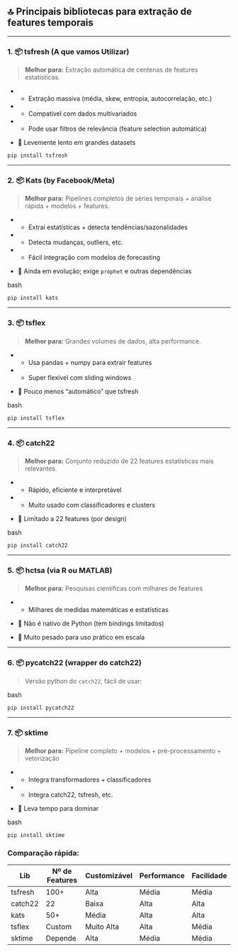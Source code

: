 ## 🔝 **Principais bibliotecas para extração de features temporais**

---

### 1. **📦 tsfresh** (A que vamos Utilizar)

> **Melhor para:** Extração automática de centenas de features estatísticas.

- - Extração massiva (média, skew, entropia, autocorrelação, etc.)
        
- - Compatível com dados multivariados
        
- - Pode usar filtros de relevância (feature selection automática)
        
- 🔻 Levemente lento em grandes datasets
    


`pip install tsfresh`

---

### 2. **📦 Kats (by Facebook/Meta)**

> **Melhor para:** Pipelines completos de séries temporais + análise rápida + modelos + features.

- - Extrai estatísticas + detecta tendências/sazonalidades
        
- - Detecta mudanças, outliers, etc.
        
- - Fácil integração com modelos de forecasting
        
- 🔻 Ainda em evolução; exige `prophet` e outras dependências
    

bash

`pip install kats`

---

### 3. **📦 tsflex**

> **Melhor para:** Grandes volumes de dados, alta performance.

- - Usa pandas + numpy para extrair features
        
- - Super flexível com sliding windows
        
- 🔻 Pouco menos “automático” que tsfresh
    

bash

`pip install tsflex`

---

### 4. **📦 catch22**

> **Melhor para:** Conjunto reduzido de 22 features estatísticas mais relevantes.

- - Rápido, eficiente e interpretável
        
- - Muito usado com classificadores e clusters
        
- 🔻 Limitado a 22 features (por design)
    

bash


`pip install catch22`

---

### 5. **📦 hctsa (via R ou MATLAB)**

> **Melhor para:** Pesquisas científicas com milhares de features

- - Milhares de medidas matemáticas e estatísticas
        
- 🔻 Não é nativo de Python (tem bindings limitados)
    
- 🔻 Muito pesado para uso prático em escala
    

---

### 6. **📦 pycatch22 (wrapper do catch22)**

> Versão python do `catch22`, fácil de usar:

bash

`pip install pycatch22`

---

### 7. **📦 sktime**

> **Melhor para:** Pipeline completo + modelos + pré-processamento + vetorização

- - Integra transformadores + classificadores
        
- - Integra catch22, tsfresh, etc.
        
- 🔻 Leva tempo para dominar
    

bash


`pip install sktime`



### Comparação rápida:

| Lib     | Nº de Features | Customizável | Performance | Facilidade |
| ------- | -------------- | ------------ | ----------- | ---------- |
| tsfresh | 100+           | Alta         | Média       | Média      |
| catch22 | 22             | Baixa        | Alta        | Alta       |
| kats    | 50+            | Média        | Alta        | Alta       |
| tsflex  | Custom         | Muito Alta   | Alta        | Média      |
| sktime  | Depende        | Alta         | Média       | Média      |

